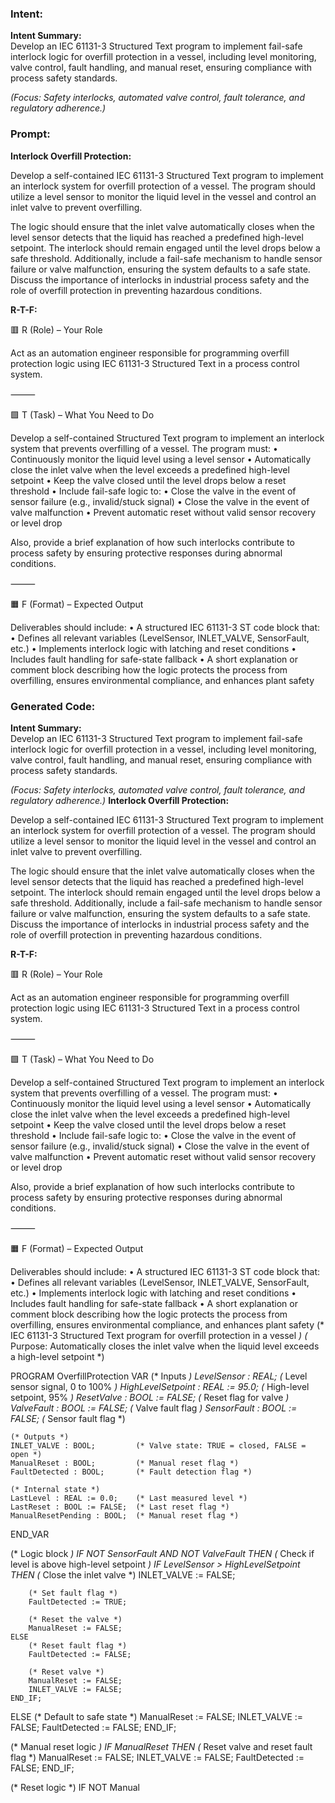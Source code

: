 ### Intent:
**Intent Summary:**  
Develop an IEC 61131-3 Structured Text program to implement fail-safe interlock logic for overfill protection in a vessel, including level monitoring, valve control, fault handling, and manual reset, ensuring compliance with process safety standards.  

*(Focus: Safety interlocks, automated valve control, fault tolerance, and regulatory adherence.)*

### Prompt:
**Interlock Overfill Protection:**

Develop a self-contained IEC 61131-3 Structured Text program to implement an interlock system for overfill protection of a vessel. The program should utilize a level sensor to monitor the liquid level in the vessel and control an inlet valve to prevent overfilling.

The logic should ensure that the inlet valve automatically closes when the level sensor detects that the liquid has reached a predefined high-level setpoint. The interlock should remain engaged until the level drops below a safe threshold. Additionally, include a fail-safe mechanism to handle sensor failure or valve malfunction, ensuring the system defaults to a safe state. Discuss the importance of interlocks in industrial process safety and the role of overfill protection in preventing hazardous conditions.

**R-T-F:**

🟥 R (Role) – Your Role

Act as an automation engineer responsible for programming overfill protection logic using IEC 61131-3 Structured Text in a process control system.

⸻

🟩 T (Task) – What You Need to Do

Develop a self-contained Structured Text program to implement an interlock system that prevents overfilling of a vessel. The program must:
	•	Continuously monitor the liquid level using a level sensor
	•	Automatically close the inlet valve when the level exceeds a predefined high-level setpoint
	•	Keep the valve closed until the level drops below a reset threshold
	•	Include fail-safe logic to:
	•	Close the valve in the event of sensor failure (e.g., invalid/stuck signal)
	•	Close the valve in the event of valve malfunction
	•	Prevent automatic reset without valid sensor recovery or level drop

Also, provide a brief explanation of how such interlocks contribute to process safety by ensuring protective responses during abnormal conditions.

⸻

🟧 F (Format) – Expected Output

Deliverables should include:
	•	A structured IEC 61131-3 ST code block that:
	•	Defines all relevant variables (LevelSensor, INLET_VALVE, SensorFault, etc.)
	•	Implements interlock logic with latching and reset conditions
	•	Includes fault handling for safe-state fallback
	•	A short explanation or comment block describing how the logic protects the process from overfilling, ensures environmental compliance, and enhances plant safety

### Generated Code:
**Intent Summary:**  
Develop an IEC 61131-3 Structured Text program to implement fail-safe interlock logic for overfill protection in a vessel, including level monitoring, valve control, fault handling, and manual reset, ensuring compliance with process safety standards.  

*(Focus: Safety interlocks, automated valve control, fault tolerance, and regulatory adherence.)*
**Interlock Overfill Protection:**

Develop a self-contained IEC 61131-3 Structured Text program to implement an interlock system for overfill protection of a vessel. The program should utilize a level sensor to monitor the liquid level in the vessel and control an inlet valve to prevent overfilling.

The logic should ensure that the inlet valve automatically closes when the level sensor detects that the liquid has reached a predefined high-level setpoint. The interlock should remain engaged until the level drops below a safe threshold. Additionally, include a fail-safe mechanism to handle sensor failure or valve malfunction, ensuring the system defaults to a safe state. Discuss the importance of interlocks in industrial process safety and the role of overfill protection in preventing hazardous conditions.

**R-T-F:**

🟥 R (Role) – Your Role

Act as an automation engineer responsible for programming overfill protection logic using IEC 61131-3 Structured Text in a process control system.

⸻

🟩 T (Task) – What You Need to Do

Develop a self-contained Structured Text program to implement an interlock system that prevents overfilling of a vessel. The program must:
	•	Continuously monitor the liquid level using a level sensor
	•	Automatically close the inlet valve when the level exceeds a predefined high-level setpoint
	•	Keep the valve closed until the level drops below a reset threshold
	•	Include fail-safe logic to:
	•	Close the valve in the event of sensor failure (e.g., invalid/stuck signal)
	•	Close the valve in the event of valve malfunction
	•	Prevent automatic reset without valid sensor recovery or level drop

Also, provide a brief explanation of how such interlocks contribute to process safety by ensuring protective responses during abnormal conditions.

⸻

🟧 F (Format) – Expected Output

Deliverables should include:
	•	A structured IEC 61131-3 ST code block that:
	•	Defines all relevant variables (LevelSensor, INLET_VALVE, SensorFault, etc.)
	•	Implements interlock logic with latching and reset conditions
	•	Includes fault handling for safe-state fallback
	•	A short explanation or comment block describing how the logic protects the process from overfilling, ensures environmental compliance, and enhances plant safety
(* IEC 61131-3 Structured Text program for overfill protection in a vessel *)
(* Purpose: Automatically closes the inlet valve when the liquid level exceeds a high-level setpoint *)

PROGRAM OverfillProtection
VAR
    (* Inputs *)
    LevelSensor : REAL;         (* Level sensor signal, 0 to 100% *)
    HighLevelSetpoint : REAL := 95.0; (* High-level setpoint, 95% *)
    ResetValve : BOOL := FALSE; (* Reset flag for valve *)
    ValveFault : BOOL := FALSE; (* Valve fault flag *)
    SensorFault : BOOL := FALSE; (* Sensor fault flag *)
    
    (* Outputs *)
    INLET_VALVE : BOOL;         (* Valve state: TRUE = closed, FALSE = open *)
    ManualReset : BOOL;         (* Manual reset flag *)
    FaultDetected : BOOL;       (* Fault detection flag *)
    
    (* Internal state *)
    LastLevel : REAL := 0.0;    (* Last measured level *)
    LastReset : BOOL := FALSE;  (* Last reset flag *)
    ManualResetPending : BOOL;  (* Manual reset flag *)
END_VAR

(* Logic block *)
IF NOT SensorFault AND NOT ValveFault THEN
    (* Check if level is above high-level setpoint *)
    IF LevelSensor > HighLevelSetpoint THEN
        (* Close the inlet valve *)
        INLET_VALVE := FALSE;
        
        (* Set fault flag *)
        FaultDetected := TRUE;
        
        (* Reset the valve *)
        ManualReset := FALSE;
    ELSE
        (* Reset fault flag *)
        FaultDetected := FALSE;
        
        (* Reset valve *)
        ManualReset := FALSE;
        INLET_VALVE := FALSE;
    END_IF;
ELSE
    (* Default to safe state *)
    ManualReset := FALSE;
    INLET_VALVE := FALSE;
    FaultDetected := FALSE;
END_IF;

(* Manual reset logic *)
IF ManualReset THEN
    (* Reset valve and reset fault flag *)
    ManualReset := FALSE;
    INLET_VALVE := FALSE;
    FaultDetected := FALSE;
END_IF;

(* Reset logic *)
IF NOT Manual
